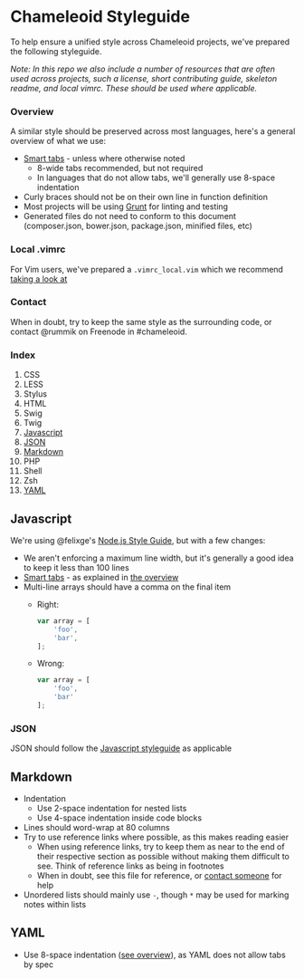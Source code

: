 Chameleoid Styleguide
=====================
To help ensure a unified style across Chameleoid projects, we've prepared the
following styleguide.

_Note: In this repo we also include a number of resources that are often used
across projects, such a license, short contributing guide, skeleton readme, and
local vimrc.  These should be used where applicable._

### Overview
A similar style should be preserved across most languages, here's a general
overview of what we use:

- [Smart tabs][] - unless where otherwise noted
  * 8-wide tabs recommended, but not required
  * In languages that do not allow tabs, we'll generally use 8-space indentation
- Curly braces should not be on their own line in function definition
- Most projects will be using [Grunt][] for linting and testing
- Generated files do not need to conform to this document (composer.json,
  bower.json, package.json, minified files, etc)

[Smart tabs]: http://vim.wikia.com/wiki/Indent_with_tabs,_align_with_spaces#Smart_tabs
[Grunt]: http://gruntjs.com/

### Local .vimrc
For Vim users, we've prepared a `.vimrc_local.vim` which we recommend [taking a
look at](.vimrc_local.vim)

### Contact
When in doubt, try to keep the same style as the surrounding code, or contact
@rummik on Freenode in #chameleoid.

### Index
1. CSS
  1. LESS
  2. Stylus
2. HTML
  1. Swig
  2. Twig
3. [Javascript](#javascript)
  1. [JSON](#json)
4. [Markdown](#markdown)
5. PHP
6. Shell
  1. Zsh
7. [YAML](#yaml)


## Javascript
We're using @felixge's [Node.js Style Guide](http://nodeguide.com/style.html),
but with a few changes:

- We aren't enforcing a maximum line width, but it's generally a good idea to
  keep it less than 100 lines
- [Smart tabs][] - as explained in [the overview](#overview)
- Multi-line arrays should have a comma on the final item
  - Right:
    ```js
    var array = [
        'foo',
        'bar',
    ];
    ```

  - Wrong:
    ```js
    var array = [
        'foo',
        'bar'
    ];
    ```

### JSON
JSON should follow the [Javascript styleguide](#javascript) as applicable


## Markdown
- Indentation
  - Use 2-space indentation for nested lists
  - Use 4-space indentation inside code blocks
- Lines should word-wrap at 80 columns
- Try to use reference links where possible, as this makes reading easier
  * When using reference links, try to keep them as near to the end of their
    respective section as possible without making them difficult to see. Think
    of reference links as being in footnotes
  * When in doubt, see this file for reference, or [contact someone](#contact)
    for help
- Unordered lists should mainly use `-`, though `*` may be used for marking
  notes within lists


## YAML
- Use 8-space indentation ([see overview](#overview)), as YAML does not allow
  tabs by spec

